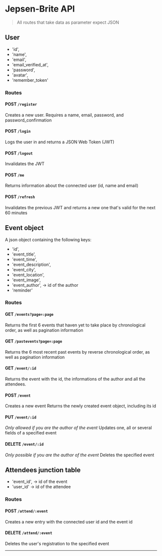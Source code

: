 # Jepsen-Brite API

> All routes that take data as parameter expect JSON

## User
  * 'id',
  * 'name',
  * 'email',
  * 'email_verified_at',
  * 'password',
  * 'avatar',
  * 'remember_token'

### Routes

#### POST `/register`

  Creates a new user. Requires a name, email, password, and password_confirmation

#### POST `/login`

  Logs the user in and returns a JSON Web Token (JWT)

#### POST `/logout`

  Invalidates the JWT

#### POST `/me`

  Returns information about the connected user (id, name and email)

#### POST `/refresh`

  Invalidates the previous JWT and returns a new one that's valid for the next 60 minutes

## Event object

A json object containing the following keys:

  * 'id',
  * 'event_title',
  * 'event_time',
  * 'event_description',
  * 'event_city',
  * 'event_location',
  * 'event_image',
  * 'event_author',  -> id of the author
  * 'reminder'

  ### Routes

  #### GET `/events?page=:page`

  Returns the first 6 events that haven yet to take place by chronological order, as well as pagination information

#### GET `/pastevents?page=:page`

  Returns the 6 most recent past events by reverse chronological order, as well as pagination information

  #### GET `/event/:id`

  Returns the event with the id, the informations of the author and all the attendees.

  #### POST `/event`

  Creates a new event
  Returns the newly created event object, including its id

  #### PUT `/event/:id`

  *Only allowed if you are the author of the event*
  Updates one, all or several fields of a specified event

  #### DELETE `/event/:id`

  *Only possible if you are the author of the event*
  Deletes the specified event

## Attendees junction table

   * 'event_id',  -> id of the event
   * 'user_id'    -> id of the attendee


### Routes

#### POST `/attend/:event`

Creates a new entry with the connected user id and the event id

#### DELETE `/attend/:event`

Deletes the user's registration to the specified event

------------------------------------------------------------------------
